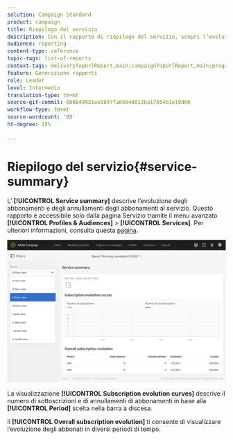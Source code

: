 ```yaml
---
solution: Campaign Standard
product: campaign
title: Riepilogo del servizio
description: Con il rapporto di riepilogo del servizio, scopri l’evoluzione degli abbonamenti e dei loro annullamenti.
audience: reporting
content-type: reference
topic-tags: list-of-reports
context-tags: deliveryTopUrlReport,main;campaignTopUrlReport,main;programTopUrlReport,main
feature: Generazione rapporti
role: Leader
level: Intermedio
translation-type: tm+mt
source-git-commit: 088b49931ee5047fa6b949813ba17654b1e10d60
workflow-type: tm+mt
source-wordcount: '85'
ht-degree: 15%

---
```



# Riepilogo del servizio{#service-summary}

L’ **[!UICONTROL Service summary]** descrive l’evoluzione degli abbonamenti e degli annullamenti degli abbonamenti al servizio.
Questo rapporto è accessibile solo dalla pagina Servizio tramite il menu avanzato **[!UICONTROL Profiles & Audiences]** > **[!UICONTROL Services]**. Per ulteriori informazioni, consulta questa [pagina](../../audiences/using/monitoring-subscriptions.md#service-reports).

![](assets/service-summary.png)

La visualizzazione **[!UICONTROL Subscription evolution curves]** descrive il numero di sottoscrizioni e di annullamenti di abbonamenti in base alla **[!UICONTROL Period]** scelta nella barra a discesa.

Il **[!UICONTROL Overall subscription evolution]** ti consente di visualizzare l’evoluzione degli abbonati in diversi periodi di tempo.
